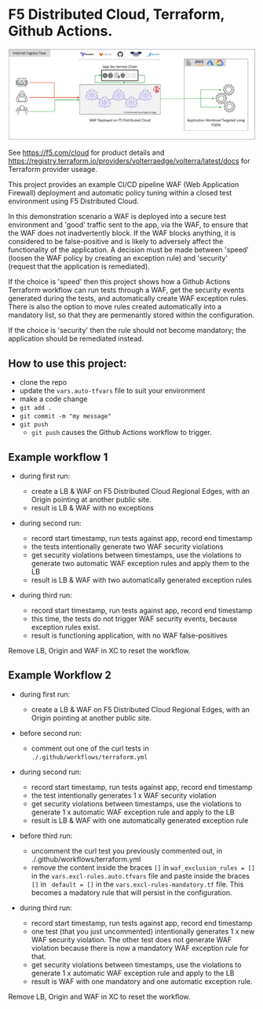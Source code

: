 # F5 Distributed Cloud, Terraform, Github Actions.

![alt text for screen readers](/images/xc-to-public-ip.png "Logical diagram of F5 Distributed Cloud test scenario")

See https://f5.com/cloud for product details and https://registry.terraform.io/providers/volterraedge/volterra/latest/docs for Terraform provider useage.

This project provides an example CI/CD pipeline WAF (Web Application Firewall) deployment and automatic policy tuning within a closed test environment using F5 Distributed Cloud.  

In this demonstration scenario a WAF is deployed into a secure test environment and 'good' traffic sent to the app, via the WAF, to ensure that the WAF does not inadvertently block.  If the WAF blocks anything, it is considered to be false-positive and is likely to adversely affect the functionality of the application. A decision must be made between 'speed' (loosen the WAF policy by creating an exception rule) and 'security' (request that the application is remediated).

If the choice is 'speed' then this project shows how a Github Actions Terraform workflow can run tests through a WAF, get the security events generated during the tests, and automatically create WAF exception rules.  There is also the option to move rules created automatically into a mandatory list, so that they are permenantly stored within the configuration. 

If the choice is 'security' then the rule should not become mandatory; the application should be remediated instead.

## How to use this project:

- clone the repo
- update the `vars.auto-tfvars` file to suit your environment
- make a code change
- `git add .`
- `git commit -m "my message"`
- `git push`   
    - `git push` causes the Github Actions workflow to trigger.

## Example workflow 1

- during first run:
    - create a LB & WAF on F5 Distributed Cloud Regional Edges, with an Origin pointing at another public site.
    - result is LB & WAF with no exceptions

- during second run:
    - record start timestamp, run tests against app, record end timestamp
    - the tests intentionally generate two WAF security violations
    - get security violations between timestamps, use the violations to generate two automatic WAF exception rules and apply them to the LB
    - result is LB & WAF with two automatically generated exception rules

- during third run:
    - record start timestamp, run tests against app, record end timestamp
    - this time, the tests do not trigger WAF security events, because exception rules exist.
    - result is functioning application, with no WAF false-positives

Remove LB, Origin and WAF in XC to reset the workflow.

## Example Workflow 2

- during first run:
    - create a LB & WAF on F5 Distributed Cloud Regional Edges, with an Origin pointing at another public site.

- before second run:
    - comment out one of the curl tests in `./.github/workflows/terraform.yml`

- during second run:
    - record start timestamp, run tests against app, record end timestamp
    - the test intentionally generates 1 x WAF security violation
    - get security violations between timestamps, use the violations to generate 1 x automatic WAF exception rule and apply to the LB
    - result is LB & WAF with one automatically generated exception rule

- before third run:
    - uncomment the curl test you previously commented out, in ./.github/workflows/terraform.yml
    - remove the content inside the braces `[]` in `waf_exclusion_rules = []` in the `vars.excl-rules.auto.tfvars` file and paste inside the braces `[]` in ` default = []` in the `vars.excl-rules-mandatory.tf` file.  This becomes a madatory rule that will persist in the configuration.

- during third run:
    - record start timestamp, run tests against app, record end timestamp
    - one test (that you just uncommented) intentionally generates 1 x new WAF security violation.  The other test does not generate WAF violation because there is now a mandatory WAF exception rule for that.
    - get security violations between timestamps, use the violations to generate 1 x automatic WAF exception rule and apply to the LB
    - result is WAF with one mandatory and one automatic exception rule.

Remove LB, Origin and WAF in XC to reset the workflow.